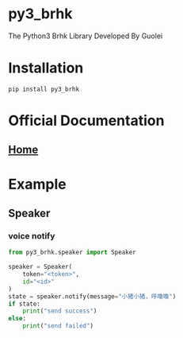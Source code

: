 # py3_brhk

The Python3 Brhk Library Developed By Guolei

# Installation

```shell
pip install py3_brhk
```

# Official Documentation

## [Home](https://www.yuque.com/lingdutuandui/ugcpag)

# Example
## Speaker
### voice notify
```python
from py3_brhk.speaker import Speaker

speaker = Speaker(
    token="<token>",
    id="<id>"
)
state = speaker.notify(message="小猪小猪，呼噜噜")
if state:
    print("send success")
else:
    print("send failed")
```